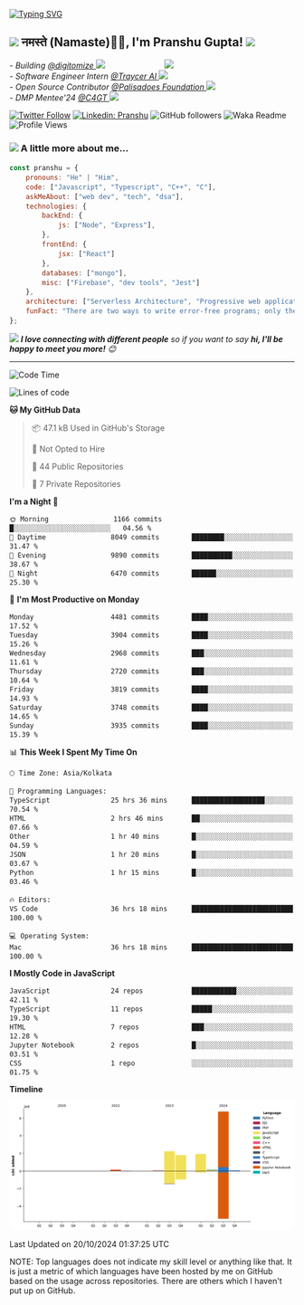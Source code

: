   [![Typing SVG](https://readme-typing-svg.herokuapp.com?font=Fira+Code&pause=1000&color=F7E800FD&center=true&width=435&lines=%3C%F0%9F%91%8B+Hello%2C+World!+%2F+%3E;%3C%F0%9F%91%8B+Ciao%2C+World!+%2F+%3E;%3C%F0%9F%91%8B+Hola%2C+World!+%2F+%3E;%3C%F0%9F%91%8B+Bonjour%2C+World!+%2F+%3E)](https://github.com/pranshugupta54)
  
  <h2><img src="https://emojis.slackmojis.com/emojis/images/1531849430/4246/blob-sunglasses.gif?1531849430" width="30"/> नमस्ते (Namaste)🙏🏻, I'm Pranshu Gupta! <img src="https://media.giphy.com/media/12oufCB0MyZ1Go/giphy.gif" width="50"></h2>
<img align='right' src="https://media.giphy.com/media/M9gbBd9nbDrOTu1Mqx/giphy.gif" width="230">
<p><em>- Building <a href="https://www.digitomize.com/">@digitomize
</a><img src="https://media.giphy.com/media/WUlplcMpOCEmTGBtBW/giphy.gif" width="30"> 
</em> <br />
<em>- Software Engineer Intern <a href="https://traycer.ai/">@Traycer AI
</a><img src="https://media.giphy.com/media/WUlplcMpOCEmTGBtBW/giphy.gif" width="30"> 
</em> <br />
<em>- Open Source Contributor <a href="http://palisadoes.org">@Palisadoes Foundation
</a><img src="https://media.giphy.com/media/WUlplcMpOCEmTGBtBW/giphy.gif" width="30"> 
</em> <br />
<em>- DMP Mentee'24 <a href="https://www.codeforgovtech.in">@C4GT
</a><img src="https://media.giphy.com/media/WUlplcMpOCEmTGBtBW/giphy.gif" width="30"> 
</em> <br />
</p>



[![Twitter Follow](https://img.shields.io/twitter/follow/pranshgupta54?label=Follow)](https://twitter.com/intent/follow?screen_name=pranshgupta54)
[![Linkedin: Pranshu](https://img.shields.io/badge/-Pranshu-blue?style=flat-square&logo=Linkedin&logoColor=white&link=http://linkedin.com/in/pranshu54/)](http://linkedin.com/in/pranshu54/)
![GitHub followers](https://img.shields.io/github/followers/pranshugupta54?label=Follow&style=social)
![Waka Readme](https://github.com/pranshugupta54/pranshugupta54/workflows/Waka%20Readme/badge.svg)
![Profile Views](https://komarev.com/ghpvc/?username=pranshugupta54&style=flat-square)

### <img src="https://media.giphy.com/media/VgCDAzcKvsR6OM0uWg/giphy.gif" width="50"> A little more about me...  

```javascript
const pranshu = {
    pronouns: "He" | "Him",
    code: ["Javascript", "Typescript", "C++", "C"],
    askMeAbout: ["web dev", "tech", "dsa"],
    technologies: {
        backEnd: {
            js: ["Node", "Express"],
        },
        frontEnd: {
            jsx: ["React"]
        },
        databases: ["mongo"],
        misc: ["Firebase", "dev tools", "Jest"]
    },
    architecture: ["Serverless Architecture", "Progressive web applications", "Single page applications"],
    funFact: "There are two ways to write error-free programs; only the third one works"
};
```

<img src="https://media.giphy.com/media/LnQjpWaON8nhr21vNW/giphy.gif" width="60"> <em><b>I love connecting with different people</b> so if you want to say <b>hi, I'll be happy to meet you more!</b> 😊</em>

---
<!--START_SECTION:waka-->
![Code Time](http://img.shields.io/badge/Code%20Time-459%20hrs%2045%20mins-blue)

![Lines of code](https://img.shields.io/badge/From%20Hello%20World%20I%27ve%20Written-13.1%20million%20lines%20of%20code-blue)

**🐱 My GitHub Data** 

> 📦 47.1 kB Used in GitHub's Storage 
 > 
> 🚫 Not Opted to Hire
 > 
> 📜 44 Public Repositories 
 > 
> 🔑 7 Private Repositories 
 > 
**I'm a Night 🦉** 

```text
🌞 Morning                1166 commits        █░░░░░░░░░░░░░░░░░░░░░░░░   04.56 % 
🌆 Daytime                8049 commits        ████████░░░░░░░░░░░░░░░░░   31.47 % 
🌃 Evening                9890 commits        ██████████░░░░░░░░░░░░░░░   38.67 % 
🌙 Night                  6470 commits        ██████░░░░░░░░░░░░░░░░░░░   25.30 % 
```
📅 **I'm Most Productive on Monday** 

```text
Monday                   4481 commits        ████░░░░░░░░░░░░░░░░░░░░░   17.52 % 
Tuesday                  3904 commits        ████░░░░░░░░░░░░░░░░░░░░░   15.26 % 
Wednesday                2968 commits        ███░░░░░░░░░░░░░░░░░░░░░░   11.61 % 
Thursday                 2720 commits        ███░░░░░░░░░░░░░░░░░░░░░░   10.64 % 
Friday                   3819 commits        ████░░░░░░░░░░░░░░░░░░░░░   14.93 % 
Saturday                 3748 commits        ████░░░░░░░░░░░░░░░░░░░░░   14.65 % 
Sunday                   3935 commits        ████░░░░░░░░░░░░░░░░░░░░░   15.39 % 
```


📊 **This Week I Spent My Time On** 

```text
🕑︎ Time Zone: Asia/Kolkata

💬 Programming Languages: 
TypeScript               25 hrs 36 mins      ██████████████████░░░░░░░   70.54 % 
HTML                     2 hrs 46 mins       ██░░░░░░░░░░░░░░░░░░░░░░░   07.66 % 
Other                    1 hr 40 mins        █░░░░░░░░░░░░░░░░░░░░░░░░   04.59 % 
JSON                     1 hr 20 mins        █░░░░░░░░░░░░░░░░░░░░░░░░   03.67 % 
Python                   1 hr 15 mins        █░░░░░░░░░░░░░░░░░░░░░░░░   03.46 % 

🔥 Editors: 
VS Code                  36 hrs 18 mins      █████████████████████████   100.00 % 

💻 Operating System: 
Mac                      36 hrs 18 mins      █████████████████████████   100.00 % 
```

**I Mostly Code in JavaScript** 

```text
JavaScript               24 repos            ███████████░░░░░░░░░░░░░░   42.11 % 
TypeScript               11 repos            █████░░░░░░░░░░░░░░░░░░░░   19.30 % 
HTML                     7 repos             ███░░░░░░░░░░░░░░░░░░░░░░   12.28 % 
Jupyter Notebook         2 repos             █░░░░░░░░░░░░░░░░░░░░░░░░   03.51 % 
CSS                      1 repo              ░░░░░░░░░░░░░░░░░░░░░░░░░   01.75 % 
```



**Timeline**

![Lines of Code chart](https://raw.githubusercontent.com/pranshugupta54/pranshugupta54/main/assets/bar_graph.png)


 Last Updated on 20/10/2024 01:37:25 UTC
<!--END_SECTION:waka-->

NOTE: Top languages does not indicate my skill level or anything like that. It is just a metric of which languages have been hosted by me on GitHub based on the usage across repositories. There are others which I haven't put up on GitHub.
